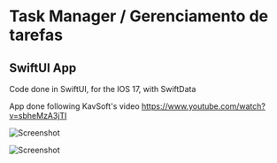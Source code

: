 # Task Manager / Gerenciamento de tarefas

## SwiftUI App
Code done in SwiftUI, for the IOS 17, with SwiftData

App done following KavSoft's video
https://www.youtube.com/watch?v=sbheMzA3jTI


![Screenshot](screenshot/home.jpeg)


![Screenshot](screenshot/adding_task.jpeg)